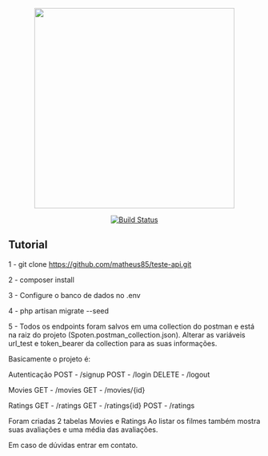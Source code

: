 <p align="center"><a href="https://laravel.com" target="_blank"><img src="https://raw.githubusercontent.com/laravel/art/master/logo-lockup/5%20SVG/2%20CMYK/1%20Full%20Color/laravel-logolockup-cmyk-red.svg" width="400"></a></p>

<p align="center">
<a href="https://travis-ci.org/laravel/framework"><img src="https://travis-ci.org/laravel/framework.svg" alt="Build Status"></a>
</p>

## Tutorial

1 - git clone https://github.com/matheus85/teste-api.git

2 - composer install

3 - Configure o banco de dados no .env

4 - php artisan migrate --seed

5 - Todos os endpoints foram salvos em uma collection do postman e está na raiz do projeto (Spoten.postman_collection.json).
Alterar as variáveis url_test e token_bearer da collection para as suas informações.

Basicamente o projeto é:

Autenticação
POST - /signup
POST - /login
DELETE - /logout

Movies
GET - /movies
GET - /movies/{id}

Ratings
GET - /ratings
GET - /ratings{id}
POST - /ratings

Foram criadas 2 tabelas Movies e Ratings
Ao listar os filmes também mostra suas avaliações e uma média das avaliações.


Em caso de dúvidas entrar em contato.